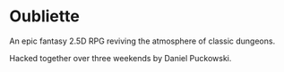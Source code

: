 # Oubliette

An epic fantasy 2.5D RPG reviving the atmosphere of classic dungeons.

Hacked together over three weekends by Daniel Puckowski.

